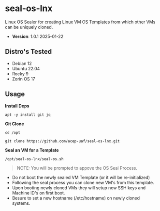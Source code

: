 # seal-os-lnx
Linux OS Sealer for creating Linux VM OS Templates from which other VMs can be uniquely cloned.

- **Version**: 1.0.1 2025-01-22

## Distro's Tested
- Debian 12
- Ubuntu 22.04
- Rocky 9
- Zorin OS 17


## Usage

**Install Deps**
```
apt -y install git jq
```

**Git Clone**
```
cd /opt
```

```
git clone https://github.com/acep-uaf/seal-os-lnx.git
```

**Seal an VM for a Template**

```
/opt/seal-os-lnx/seal-os.sh
```

> NOTE:  You will be prompted to appove the OS Seal Process.

- Do not boot the newly sealed VM Template (or it will be re-initialized)
- Following the seal process you can clone new VM's from this template.
- Upon booting newly cloned VMs they will setup new SSH keys and Machine ID's on first boot.
- Besure to set a new hostname (/etc/hostname) on newly cloned systems.

